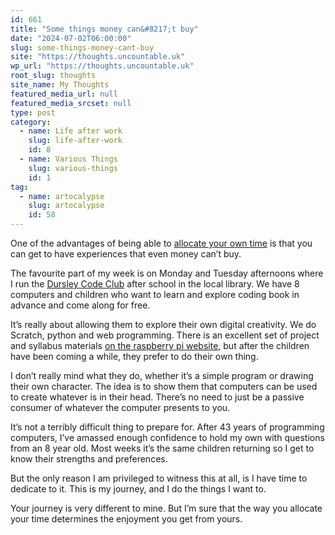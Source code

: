 ```yaml
---
id: 661
title: "Some things money can&#8217;t buy"
date: "2024-07-02T06:00:00"
slug: some-things-money-cant-buy
site: "https://thoughts.uncountable.uk"
wp_url: "https://thoughts.uncountable.uk"
root_slug: thoughts
site_name: My Thoughts
featured_media_url: null
featured_media_srcset: null
type: post
category:
  - name: Life after work
    slug: life-after-work
    id: 8
  - name: Various Things
    slug: various-things
    id: 1
tag:
  - name: artocalypse
    slug: artocalypse
    id: 58
---
```



<p>One of the advantages of being able to <a href="https://thoughts.uncountable.uk/allocating-time/" data-type="post" data-id="568">allocate your own time</a> is that you can get to have experiences that even money can&#8217;t buy.</p>



<p>The favourite part of my week is on Monday and Tuesday afternoons where I run the <a href="https://www.facebook.com/dursleycodeclub">Dursley Code Club</a> after school in the local library.  We have 8 computers and children who want to learn and explore coding book in advance and come along for free.</p>



<p>It&#8217;s really about allowing them to explore their own digital creativity.  We do Scratch, python and web programming.  There is an excellent set of project and syllabus materials <a href="https://projects.raspberrypi.org/en/codeclub">on the raspberry pi website</a>, but after the children have been coming a while, they prefer to do their own thing.</p>



<p>I don&#8217;t really mind what they do, whether it&#8217;s a simple program or drawing their own character.  The idea is to show them that computers can be used to create whatever is in their head.  There&#8217;s no need to just be a passive consumer of whatever the computer presents to you.</p>



<p>It&#8217;s not a terribly difficult thing to prepare for.  After 43 years of programming computers, I&#8217;ve amassed enough confidence to hold my own with questions from an 8 year old.  Most weeks it&#8217;s the same children returning so I get to know their strengths and preferences.</p>



<p>But the only reason I am privileged to witness this at all, is I have time to dedicate to it.  This is my journey, and I do the things I want to.</p>



<p>Your journey is very different to mine. But I&#8217;m sure that the way you allocate your time determines the enjoyment you get from yours.</p>
